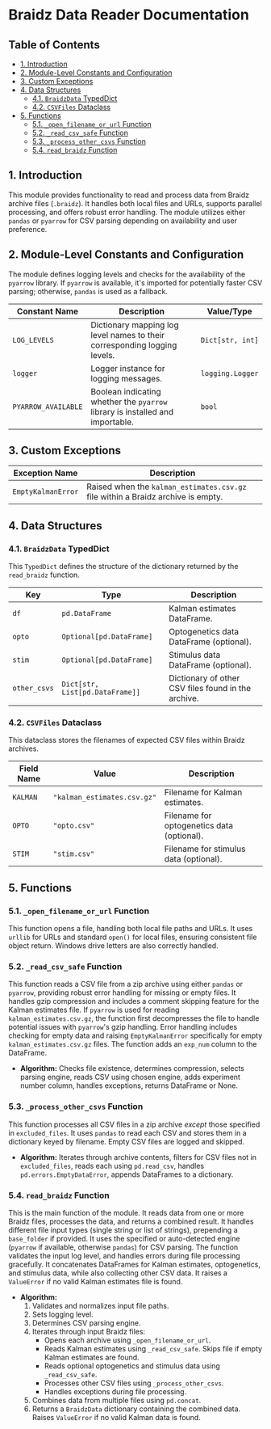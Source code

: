# Braidz Data Reader Documentation

## Table of Contents

* [1. Introduction](#1-introduction)
* [2. Module-Level Constants and Configuration](#2-module-level-constants-and-configuration)
* [3. Custom Exceptions](#3-custom-exceptions)
* [4. Data Structures](#4-data-structures)
    * [4.1. `BraidzData` TypedDict](#41-braidzdata-typeddict)
    * [4.2. `CSVFiles` Dataclass](#42-csvfiles-dataclass)
* [5. Functions](#5-functions)
    * [5.1. `_open_filename_or_url` Function](#51-_open_filename_or_url-function)
    * [5.2. `_read_csv_safe` Function](#52-_read_csv_safe-function)
    * [5.3. `_process_other_csvs` Function](#53-_process_other_csvs-function)
    * [5.4. `read_braidz` Function](#54-read_braidz-function)


## 1. Introduction

This module provides functionality to read and process data from Braidz archive files (`.braidz`).  It handles both local files and URLs, supports parallel processing, and offers robust error handling. The module utilizes either `pandas` or `pyarrow` for CSV parsing depending on availability and user preference.


## 2. Module-Level Constants and Configuration

The module defines logging levels and checks for the availability of the `pyarrow` library.  If `pyarrow` is available, it's imported for potentially faster CSV parsing; otherwise, `pandas` is used as a fallback.

| Constant Name       | Description                                                                   | Value/Type       |
|-----------------------|-------------------------------------------------------------------------------|-------------------|
| `LOG_LEVELS`         | Dictionary mapping log level names to their corresponding logging levels.    | `Dict[str, int]` |
| `logger`             | Logger instance for logging messages.                                        | `logging.Logger` |
| `PYARROW_AVAILABLE` | Boolean indicating whether the `pyarrow` library is installed and importable. | `bool`           |


## 3. Custom Exceptions

| Exception Name       | Description                                                                        |
|-----------------------|------------------------------------------------------------------------------------|
| `EmptyKalmanError`    | Raised when the `kalman_estimates.csv.gz` file within a Braidz archive is empty. |


## 4. Data Structures

### 4.1. `BraidzData` TypedDict

This `TypedDict` defines the structure of the dictionary returned by the `read_braidz` function.

| Key          | Type                     | Description                                      |
|---------------|--------------------------|--------------------------------------------------|
| `df`          | `pd.DataFrame`           | Kalman estimates DataFrame.                      |
| `opto`        | `Optional[pd.DataFrame]` | Optogenetics data DataFrame (optional).           |
| `stim`        | `Optional[pd.DataFrame]` | Stimulus data DataFrame (optional).               |
| `other_csvs` | `Dict[str, List[pd.DataFrame]]` | Dictionary of other CSV files found in the archive. |


### 4.2. `CSVFiles` Dataclass

This dataclass stores the filenames of expected CSV files within Braidz archives.

| Field Name | Value                     | Description                                   |
|------------|--------------------------|-----------------------------------------------|
| `KALMAN`   | `"kalman_estimates.csv.gz"` | Filename for Kalman estimates.                 |
| `OPTO`     | `"opto.csv"`             | Filename for optogenetics data (optional).      |
| `STIM`     | `"stim.csv"`             | Filename for stimulus data (optional).         |


## 5. Functions

### 5.1. `_open_filename_or_url` Function

This function opens a file, handling both local file paths and URLs. It uses `urllib` for URLs and standard `open()` for local files, ensuring consistent file object return.  Windows drive letters are also correctly handled.

### 5.2. `_read_csv_safe` Function

This function reads a CSV file from a zip archive using either `pandas` or `pyarrow`, providing robust error handling for missing or empty files.  It handles gzip compression and includes a comment skipping feature for the Kalman estimates file.  If `pyarrow` is used for reading `kalman_estimates.csv.gz`, the function first decompresses the file to handle potential issues with `pyarrow`'s gzip handling.  Error handling includes checking for empty data and raising `EmptyKalmanError` specifically for empty `kalman_estimates.csv.gz` files.  The function adds an `exp_num` column to the DataFrame.

*   **Algorithm:** Checks file existence, determines compression, selects parsing engine, reads CSV using chosen engine, adds experiment number column, handles exceptions, returns DataFrame or None.

### 5.3. `_process_other_csvs` Function

This function processes all CSV files in a zip archive *except* those specified in `excluded_files`.  It uses `pandas` to read each CSV and stores them in a dictionary keyed by filename.  Empty CSV files are logged and skipped.

*   **Algorithm:** Iterates through archive contents, filters for CSV files not in `excluded_files`, reads each using `pd.read_csv`, handles `pd.errors.EmptyDataError`, appends DataFrames to a dictionary.


### 5.4. `read_braidz` Function

This is the main function of the module. It reads data from one or more Braidz files, processes the data, and returns a combined result.  It handles different file input types (single string or list of strings), prepending a `base_folder` if provided. It uses the specified or auto-detected engine (`pyarrow` if available, otherwise `pandas`) for CSV parsing.  The function validates the input log level, and handles errors during file processing gracefully.  It concatenates DataFrames for Kalman estimates, optogenetics, and stimulus data, while also collecting other CSV data.  It raises a `ValueError` if no valid Kalman estimates file is found.

*   **Algorithm:**
    1.  Validates and normalizes input file paths.
    2.  Sets logging level.
    3.  Determines CSV parsing engine.
    4.  Iterates through input Braidz files:
        *   Opens each archive using `_open_filename_or_url`.
        *   Reads Kalman estimates using `_read_csv_safe`.  Skips file if empty Kalman estimates are found.
        *   Reads optional optogenetics and stimulus data using `_read_csv_safe`.
        *   Processes other CSV files using `_process_other_csvs`.
        *   Handles exceptions during file processing.
    5.  Combines data from multiple files using `pd.concat`.
    6.  Returns a `BraidzData` dictionary containing the combined data.  Raises `ValueError` if no valid Kalman data is found.

